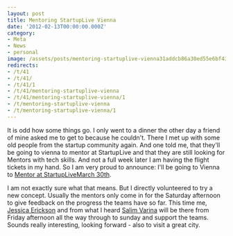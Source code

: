 ```yaml
---
layout: post
title: Mentoring StartupLive Vienna
date: '2012-02-13T00:00:00.000Z'
category:
- Meta
- News
- personal
image: /assets/posts/mentoring-startuplive-vienna31addcb86a30ed55e6bf430ec8c7e246eefefd7d36.png
redirects:
- /t/41
- /t/41/
- /t/41/1
- /t/41/mentoring-startuplive-vienna
- /t/41/mentoring-startuplive-vienna/1
- /t/mentoring-startuplive-vienna
- /t/mentoring-startuplive-vienna/1
---
```


It is odd how some things go. I only went to a dinner the other day a friend of mine asked me to get to because he couldn't. There I met up with some old people from the startup community again. And one told me, that they'll be going to vienna to mentor at StartupLive and that they are still looking for Mentors with tech skills. And not a full week later I am having the flight tickets in my hand. So I am very proud to announce: I'll be going to Vienna to [Mentor at StartupLiveMarch 30th](http://startuplive.in/vienna/6/judges/).

I am not exactly sure what that means. But I directly volunteered to try a new concept. Usually the mentors only come in for the Saturday afternoon to give feedback on the progress the teams have so far. This time me, [Jessica Erickson](http://www.linkedin.com/in/jesserickson) and from what I heard [Salim Varina](http://www.linkedin.com/in/salimvirani) will be there from Friday afternoon all the way through to sunday and support the teams. Sounds really interesting, looking forward - also to visit a great city.
